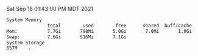 Sat Sep 18 01:43:00 PM MDT 2021
```bash
System Memory
               total        used        free      shared  buff/cache   available
Mem:           7.7Gi       798Mi       5.0Gi       7.0Mi       1.9Gi       6.5Gi
Swap:          7.6Gi       516Mi       7.1Gi
System Storage
657M	.
```
